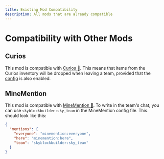 ```yaml
---
title: Existing Mod Compatibility
description: All mods that are already compatible
---
```


# Compatibility with Other Mods
## Curios
This mod is compatible with [Curios 🔗](https://modrinth.com/mod/curios). This means that items from the Curios inventory
will be dropped when leaving a team, provided that the [config](../packdev/config/inventory.md#dropping-inventory) is
also enabled.

## MineMention
This mod is compatible with [MineMention 🔗](https://modrinth.com/mod/minemention). To write in the team's chat, you can
use `skyblockbuilder:sky_team` in the MineMention config file. This should look like this:

```json title="config/minemention.json5"
{
  "mentions": {
    "everyone": "minemention:everyone",
    "here": "minemention:here",
    "team": "skyblockbuilder:sky_team"
  }
}
```
